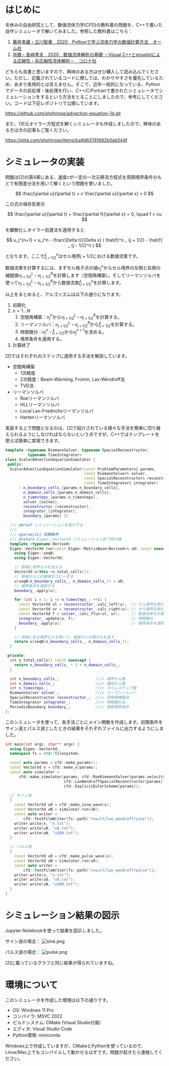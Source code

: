 <!--
title:   C++を使った1次元線形移流方程式のシミュレーション
tags:    C++,Python,数値計算,有限差分法
id:      b47c803950b2880c60d8
private: false
-->
# はじめに

冬休みの自由研究として、数値流体力学(CFD)の教科書の問題を、C++で書いた自作シミュレータで解いてみました。参照した教科書はこちら：

1. [藤井孝藏・立川智章　2020　Pythonで学ぶ流体力学の数値計算方法　オーム社](https://www.amazon.co.jp/Python%E3%81%A7%E5%AD%A6%E3%81%B6%E6%B5%81%E4%BD%93%E5%8A%9B%E5%AD%A6%E3%81%AE%E6%95%B0%E5%80%A4%E8%A8%88%E7%AE%97%E6%B3%95-%E8%97%A4%E4%BA%95-%E5%AD%9D%E8%97%8F/dp/4274224708)
2. [肖鋒・長﨑孝夫　2020　数値流体解析の基礎 －Visual C++とgnuplotによる圧縮性・非圧縮性流体解析－　コロナ社](https://www.coronasha.co.jp/np/isbn/9784339046649/)

どちらも良書と思いますので、興味のある方はぜひ購入して読み込んでください。ただし、記載されているコードに関しては、わかりやすさを優先しているため、あまり実用的とは言えません。そこで、近年一般的になっている、Pythonでデータの前処理・後処理を行い、C++/C/Fortranで書かれたシミュレータでシミュレーションをするという方法をとることにしましたので、参考にしてください。コードは下記レポジトリで公開しています。

https://github.com/shohirose/advection-equation-1d.git

また、1次元オイラー方程式を解くシミュレータも作成しましたので、興味のある方は次の記事もご覧ください。

https://qiita.com/shohirose/items/ba9d63781682b0ab544f


# シミュレータの実装

問題は[2]の第4章にある、速度$c$が一定の一次元移流方程式を周期境界条件のもとで有限差分法を用いて解くという問題を使いました。

$$
\frac{\partial u}{\partial t} + c \frac{\partial u}{\partial x} = 0
$$

この式の保存型表示

$$
\frac{\partial u}{\partial t} + \frac{\partial f}{\partial x} = 0, \quad f = cu
$$

を離散化しオイラー前進法を適用すると

$$
u_j^{n+1} = u_j^n - \frac{\Delta t}{\Delta x} ( \hat{f}^n _ {j + 1/2} - \hat{f} _ {j - 1/2}^n )
$$

となります。ここで$\hat{f}_{j+1/2}^n$はセル境界$j+1/2$における数値流束です。

数値流束を計算するには、まずセル格子点の値$u_j^n$からセル境界の左側と右側の補間値$u _ {j+1/2}^L$・$u _ {j+1/2}^R$を計算します（空間再構築）。そしてリーマンソルバを使って$u _ {j+1/2}^L$・$u _ {j+1/2}^R$から数値流束$\hat{f} _ {j+1/2}^n$を計算します。

以上をまとめると、アルゴリズムは以下の通りになります。

1. 初期化
2. $n = 1 \dots N$
    1. 空間再構築：$u_j^n$から$u_{j+1/2}^L$・$u_{j+1/2}^R$を計算する。
    2. リーマンソルバ：$u_{j+1/2}^L$・$u_{j+1/2}^R$から$\hat{f}_{j+1/2}$を計算する。
    3. 時間積分：$u_j^n$・$\hat{f}_{j+1/2}$から$u_j^{n+1}$を求める。
    4. 境界条件を適用する。
3. 計算終了

[2]ではそれぞれのステップに適用する手法を解説しています。
- 空間再構築
    - 1次精度
    - 2次精度：Beam-Warming, Fromm, Lax-Wendroff法
    - TVD法
- リーマンソルバ
    - Roeリーマンソルバ
    - HLLリーマンソルバ
    - Local Lax-Friedrichsリーマンソルバ
    - Hartenリーマンソルバ

実装する上で問題となるのは、[2]で紹介されている様々な手法を簡単に切り替えられるようにしなければならないという点ですが、C++ではテンプレートを使えば簡単に実現できます。

```c++:include/cfd/scalar_advection_equation_simulator.hpp
template <typename RiemannSolver, typename SpacialReconstructor,
          typename TimeIntegrator>
class ScalarAdvectionEquationSimulator {
 public:
  ScalarAdvectionEquationSimulator(const ProblemParameters& params,
                                   const RiemannSolver& solver,
                                   const SpacialReconstructor& reconstructor,
                                   const TimeIntegrator& integrator)
      : n_boundary_cells_{params.n_boundary_cells},
        n_domain_cells_{params.n_domain_cells},
        n_timesteps_{params.n_timesteps},
        solver_{solver},
        reconstructor_{reconstructor},
        integrator_{integrator},
        boundary_{params} {}

  /// @brief シミュレーションを実行する
  ///
  /// @param[in] 初期条件
  /// @return Eigen::VectorXd シミュレーション終了時の値
  template <typename Derived>
  Eigen::VectorXd run(const Eigen::MatrixBase<Derived>& u0) const noexcept {
    using Eigen::seqN;
    using Eigen::VectorXd;

    // 両端に境界セルを加える
    VectorXd u(this->n_total_cells());
    // 領域セルに初期値をコピーする
    u(seqN(n_boundary_cells_, n_domain_cells_)) = u0;
    // 境界条件を適用する
    boundary_.apply(u);

    for (int i = 1; i <= n_timesteps_; ++i) {
      const VectorXd ul = reconstructor_.calc_left(u);  // セル境界左側の値を計算
      const VectorXd ur = reconstructor_.calc_right(u); // セル境界右側の値を計算
      const VectorXd f = solver_.calc_flux(ul, ur);     // 数値流束を計算
      integrator_.update(u, f);                         // 時間積分
      boundary_.apply(u);                               // 境界条件を適用
    }

    // 両端にある境界セルを除いて、領域セルの値のみを返す
    return u(seqN(n_boundary_cells_, n_domain_cells_));
  }

 private:
  int n_total_cells() const noexcept {
    return n_boundary_cells_ * 2 + n_domain_cells_;
  }

  int n_boundary_cells_;                ///> 境界セル数
  int n_domain_cells_;                  ///> 領域セル数
  int n_timesteps_;                     ///> タイムステップ数
  RiemannSolver solver_;                ///> リーマンソルバー
  SpacialReconstructor reconstructor_;  ///> 空間再構築法
  TimeIntegrator integrator_;           ///> 時間積分法
  PeriodicBoundary boundary_;           ///> 周期境界条件
};
```

このシミュレータを使って、各手法ごとにメイン関数を作成します。初期条件をサイン波とパルス波としたときの結果をそれぞれファイルに出力するようにしました。

```c++:src/lax_wendroff.cpp
int main(int argc, char** argv) {
  using Eigen::VectorXd;
  namespace fs = std::filesystem;

  const auto params = cfd::make_params();
  const VectorXd x = cfd::make_x(params);
  const auto simulator =
      cfd::make_simulator(params, cfd::RoeRiemannSolver{params.velocity},
                          cfd::LaxWendroffSpacialReconstructor{params},
                          cfd::ExplicitEulerScheme{params});

  // サイン波
  {
    const VectorXd u0 = cfd::make_sine_wave(x);
    const VectorXd uN = simulator.run(u0);
    const auto writer =
        cfd::TextFileWriter{fs::path("result/lax_wendroff/sine")};
    writer.write(x, "x.txt");
    writer.write(u0, "u0.txt");
    writer.write(uN, "u500.txt");
  }

  // パルス波
  {
    const VectorXd u0 = cfd::make_pulse_wave(x);
    const VectorXd uN = simulator.run(u0);
    const auto writer =
        cfd::TextFileWriter{fs::path("result/lax_wendroff/pulse")};
    writer.write(x, "x.txt");
    writer.write(u0, "u0.txt");
    writer.write(uN, "u500.txt");
  }
}
```

# シミュレーション結果の図示

Jupyter Notebookを使って結果を図示しました。

サイン波の場合：
![sine.png](https://qiita-image-store.s3.ap-northeast-1.amazonaws.com/0/130485/35687919-367e-08fd-309d-de849103938c.png)

パルス波の場合：
![pulse.png](https://qiita-image-store.s3.ap-northeast-1.amazonaws.com/0/130485/cd161a27-b79b-dabb-1dd7-598fb79bf58c.png)

[2]に載っているグラフと同じ結果が得られていますね。

# 環境について

このシミュレータを作成した環境は以下の通りです。

- OS: Windows 11 Pro
- コンパイラ: MSVC 2022
- ビルドシステム: CMake (Visual Studio付属)
- エディタ: Visual Studio Code
- Python環境: miniconda

Windows上で作成していますが、CMakeとPythonを使っているので、Linux/Mac上でもコンパイルして動かせるはずです。問題が起きたら連絡してください。